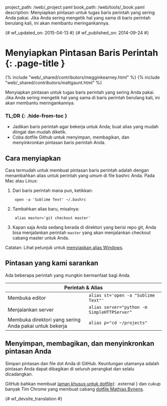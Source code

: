 project_path: /web/_project.yaml
book_path: /web/tools/_book.yaml
description: Menyiapkan pintasan untuk tugas baris perintah yang sering Anda pakai. Jika Anda sering mengetik hal yang sama di baris perintah berulang kali, ini akan membantu meringankannya.

{# wf_updated_on: 2015-04-13 #}
{# wf_published_on: 2014-09-24 #}

# Menyiapkan Pintasan Baris Perintah {: .page-title }

{% include "web/_shared/contributors/megginkearney.html" %}
{% include "web/_shared/contributors/mattgaunt.html" %}

Menyiapkan pintasan untuk tugas baris perintah yang sering Anda pakai. Jika Anda sering mengetik hal yang sama di baris perintah berulang kali, ini akan membantu meringankannya.


### TL;DR {: .hide-from-toc }
- Jadikan baris perintah agar bekerja untuk Anda; buat alias yang mudah diingat dan mudah diketik.
- Coba dotfile Github untuk menyimpan, membagikan, dan menyinkronkan pintasan baris perintah Anda.


## Cara menyiapkan

Cara termudah untuk membuat pintasan baris perintah adalah dengan menambahkan alias untuk perintah
yang umum di file bashrc Anda. Pada Mac atau Linux:

1. Dari baris perintah mana pun, ketikkan:

        open -a 'Sublime Text' ~/.bashrc

2. Tambahkan alias baru, misalnya:

        alias master='git checkout master'

3. Kapan saja Anda sedang berada di direktori yang berisi repo git, Anda bisa menjalankan perintah
   `master` yang akan menjalankan checkout cabang master untuk Anda.

Catatan: Lihat petunjuk untuk [menyiapkan alias
Windows](https://msdn.microsoft.com/en-us/library/windows/desktop/ms682057(v=vs.85).aspx).

## Pintasan yang kami sarankan

Ada beberapa perintah yang mungkin bermanfaat bagi Anda.

<table class="responsive">
  <thead>
    <tr>
      <th colspan="2" data-th="Command">Perintah &amp; Alias</th>
    </tr>
  </thead>
  <tbody>
    <tr>
      <td data-th="Command">Membuka editor</td>
      <td data-th="Alias"><code>alias st='open -a "Sublime Text"'</code></td>
    </tr>
    <tr>
      <td data-th="Command">Menjalankan server</td>
      <td data-th="Alias"><code>alias server="python -m SimpleHTTPServer"</code></td>
    </tr>
    <tr>
      <td data-th="Command">Membuka direktori yang sering Anda pakai untuk bekerja</td>
      <td data-th="Alias"><code>alias p="cd ~/projects"</code></td>
    </tr>
  </tbody>
</table>


## Menyimpan, membagikan, dan menyinkronkan pintasan Anda

Simpan pintasan dan file dot Anda di GitHub. Keuntungan utamanya adalah
pintasan Anda dapat dibagikan di seluruh perangkat dan selalu dicadangkan.

GitHub bahkan membuat [laman khusus untuk dotfile](https://dotfiles.github.io/){: .external }
dan cukup banyak Tim Chrome yang membuat cabang
[dotfile Mathias Bynens](https://github.com/mathiasbynens/dotfiles).




{# wf_devsite_translation #}
